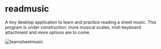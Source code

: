 # readmusic
A tiny desktop application to learn and practice reading a sheet music.
This program is under construction: more musical scales, midi-keyboard attachment and more options are to come.

![learnsheetmusic](https://github.com/miklos1125/readmusic/assets/127934692/21ae6eb6-0100-4ddc-a3c3-47d1d060b8d3)
